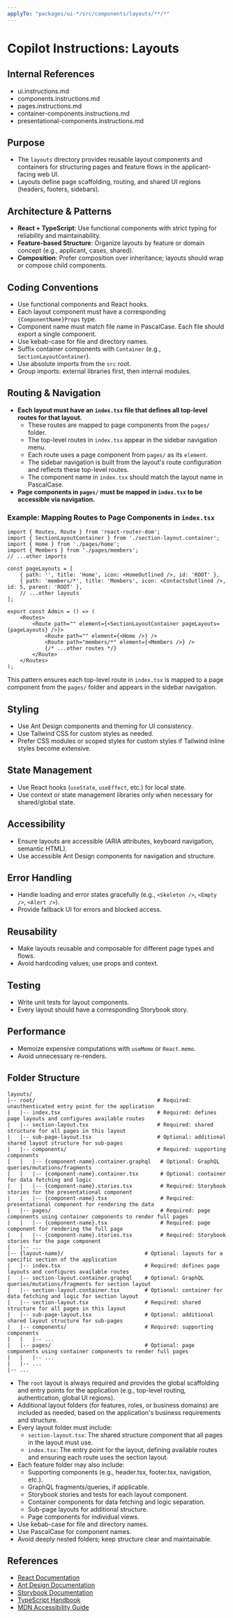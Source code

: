 ```yaml
---
applyTo: "packages/ui-*/src/components/layouts/**/*"
---
```


# Copilot Instructions: Layouts

## Internal References
- ui.instructions.md
- components.instructions.md
- pages.instructions.md
- container-components.instructions.md
- presentational-components.instructions.md

## Purpose

- The `layouts` directory provides reusable layout components and containers for structuring pages and feature flows in the applicant-facing web UI.
- Layouts define page scaffolding, routing, and shared UI regions (headers, footers, sidebars).

## Architecture & Patterns

- **React + TypeScript**: Use functional components with strict typing for reliability and maintainability.
- **Feature-based Structure**: Organize layouts by feature or domain concept (e.g., applicant, cases, shared).
- **Composition**: Prefer composition over inheritance; layouts should wrap or compose child components.

## Coding Conventions

- Use functional components and React hooks.
- Each layout component must have a corresponding `{ComponentName}Props` type.
- Component name must match file name in PascalCase. Each file should export a single component.
- Use kebab-case for file and directory names.
- Suffix container components with `Container` (e.g., `SectionLayoutContainer`).
- Use absolute imports from the `src` root.
- Group imports: external libraries first, then internal modules.

## Routing & Navigation

- **Each layout must have an `index.tsx` file that defines all top-level routes for that layout.**
	- These routes are mapped to page components from the `pages/` folder.
	- The top-level routes in `index.tsx` appear in the sidebar navigation menu.
	- Each route uses a page component from `pages/` as its `element`.
	- The sidebar navigation is built from the layout's route configuration and reflects these top-level routes.
	- The component name in `index.tsx` should match the layout name in PascalCase.
- **Page components in `pages/` must be mapped in `index.tsx` to be accessible via navigation.**

### Example: Mapping Routes to Page Components in `index.tsx`

```tsx
import { Routes, Route } from 'react-router-dom';
import { SectionLayoutContainer } from './section-layout.container';
import { Home } from './pages/home';
import { Members } from './pages/members';
// ...other imports

const pageLayouts = [
	{ path: '', title: 'Home', icon: <HomeOutlined />, id: 'ROOT' },
	{ path: 'members/*', title: 'Members', icon: <ContactsOutlined />, id: 5, parent: 'ROOT' },
	// ...other layouts
];

export const Admin = () => (
	<Routes>
		<Route path="" element={<SectionLayoutContainer pageLayouts={pageLayouts} />}>
			<Route path="" element={<Home />} />
			<Route path="members/*" element={<Members />} />
			{/* ...other routes */}
		</Route>
	</Routes>
);
```

This pattern ensures each top-level route in `index.tsx` is mapped to a page component from the `pages/` folder and appears in the sidebar navigation.

## Styling

- Use Ant Design components and theming for UI consistency.
- Use Tailwind CSS for custom styles as needed.
- Prefer CSS modules or scoped styles for custom styles if Tailwind inline styles become extensive.

## State Management

- Use React hooks (`useState`, `useEffect`, etc.) for local state. 
- Use context or state management libraries only when necessary for shared/global state.

## Accessibility

- Ensure layouts are accessible (ARIA attributes, keyboard navigation, semantic HTML).
- Use accessible Ant Design components for navigation and structure.

## Error Handling

- Handle loading and error states gracefully (e.g., `<Skeleton />`, `<Empty />`, `<Alert />`).
- Provide fallback UI for errors and blocked access.

## Reusability

- Make layouts reusable and composable for different page types and flows.
- Avoid hardcoding values; use props and context.

## Testing

- Write unit tests for layout components.
- Every layout should have a corresponding Storybook story.

## Performance

- Memoize expensive computations with `useMemo` or `React.memo`.
- Avoid unnecessary re-renders.

## Folder Structure

```
layouts/
|-- root/                                       # Required: unauthenticated entry point for the application
|   |-- index.tsx                               # Required: defines page layouts and configures available routes
|   |-- section-layout.tsx                      # Required: shared structure for all pages in this layout
|   |-- sub-page-layout.tsx                     # Optional: additional shared layout structure for sub-pages
|   |-- components/                             # Required: supporting components
|   |   |-- {component-name}.container.graphql   # Optional: GraphQL queries/mutations/fragments
|   |   |-- {component-name}.container.tsx       # Optional: container for data fetching and logic
|   |   |-- {component-name}.stories.tsx         # Required: Storybook stories for the presentational component
|   |   |-- {component-name}.tsx                 # Required: presentational component for rendering the data
|   |-- pages/                                   # Required: page components using container components to render full pages
|   |   |-- {component-name}.tsx                 # Required: page component for rendering the full page
|   |   |-- {component-name}.stories.tsx         # Required: Storybook stories for the page component
|   |-- ...
|-- {layout-name}/                          # Optional: layouts for a specific section of the application
|   |-- index.tsx                           # Required: defines page layouts and configures available routes
|   |-- section-layout.container.graphql    # Optional: GraphQL queries/mutations/fragments for section layout
|   |-- section-layout.container.tsx        # Optional: container for data fetching and logic for section layout
|   |-- section-layout.tsx                  # Required: shared structure for all pages in this layout
|   |-- sub-page-layout.tsx                 # Optional: additional shared layout structure for sub-pages
|   |-- components/                         # Required: supporting components
|   |   |-- ...
|   |-- pages/                              # Optional: page components using container components to render full pages
|   |   |-- ...
|   |-- ...
|-- ...
```

- The `root` layout is always required and provides the global scaffolding and entry points for the application (e.g., top-level routing, authentication, global UI regions).
- Additional layout folders (for features, roles, or business domains) are included as needed, based on the application's business requirements and structure.
- Every layout folder must include:
	- `section-layout.tsx`: The shared structure component that all pages in the layout must use.
	- `index.tsx`: The entry point for the layout, defining available routes and ensuring each route uses the section layout.
- Each feature folder may also include:
	- Supporting components (e.g., header.tsx, footer.tsx, navigation, etc.).
	- GraphQL fragments/queries, if applicable.
	- Storybook stories and tests for each layout component.
	- Container components for data fetching and logic separation.
	- Sub-page layouts for additional structure.
	- Page components for individual views.
- Use kebab-case for file and directory names.
- Use PascalCase for component names.
- Avoid deeply nested folders; keep structure clear and maintainable.
## References

- [React Documentation](https://react.dev/)
- [Ant Design Documentation](https://ant.design/docs/react/introduce)
- [Storybook Documentation](https://storybook.js.org/docs/react/get-started/introduction)
- [TypeScript Handbook](https://www.typescriptlang.org/docs/)
- [MDN Accessibility Guide](https://developer.mozilla.org/en-US/docs/Web/Accessibility)
